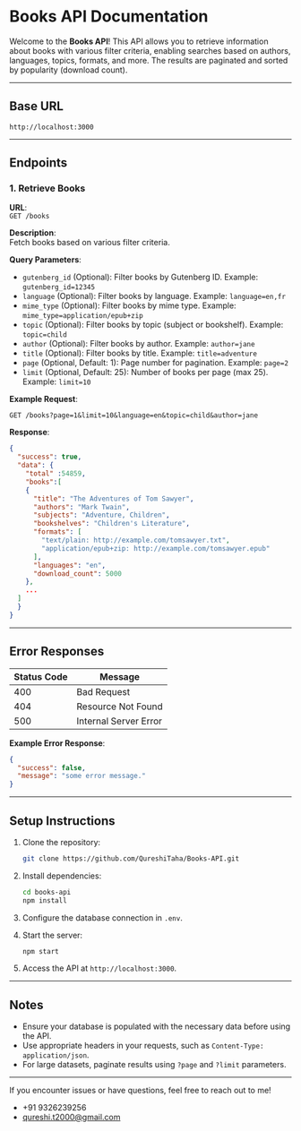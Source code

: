 # Books API Documentation

Welcome to the **Books API**! This API allows you to retrieve information about books with various filter criteria, enabling searches based on authors, languages, topics, formats, and more. The results are paginated and sorted by popularity (download count).

---

## **Base URL**

```
http://localhost:3000
```

---

## **Endpoints**

### **1. Retrieve Books**

**URL**:  
`GET /books`

**Description**:  
Fetch books based on various filter criteria.

**Query Parameters**:
- `gutenberg_id` (Optional): Filter books by Gutenberg ID. Example: `gutenberg_id=12345`
- `language` (Optional): Filter books by language. Example: `language=en,fr`
- `mime_type` (Optional): Filter books by mime type. Example: `mime_type=application/epub+zip`
- `topic` (Optional): Filter books by topic (subject or bookshelf). Example: `topic=child`
- `author` (Optional): Filter books by author. Example: `author=jane`
- `title` (Optional): Filter books by title. Example: `title=adventure`
- `page` (Optional, Default: 1): Page number for pagination. Example: `page=2`
- `limit` (Optional, Default: 25): Number of books per page (max 25). Example: `limit=10`

**Example Request**:  
```
GET /books?page=1&limit=10&language=en&topic=child&author=jane
```

**Response**:
```json
{
  "success": true,
  "data": {
    "total" :54859,
    "books":[
    {
      "title": "The Adventures of Tom Sawyer",
      "authors": "Mark Twain",
      "subjects": "Adventure, Children",
      "bookshelves": "Children's Literature",
      "formats": [
        "text/plain: http://example.com/tomsawyer.txt",
        "application/epub+zip: http://example.com/tomsawyer.epub"
      ],
      "languages": "en",
      "download_count": 5000
    },
    ...
  ]
  }
}
```

---

## **Error Responses**

| Status Code | Message                  |
|-------------|--------------------------|
| 400         | Bad Request              |
| 404         | Resource Not Found       |
| 500         | Internal Server Error    |

**Example Error Response**:
```json
{
  "success": false,
  "message": "some error message."
}
```

---

## **Setup Instructions**

1. Clone the repository:
   ```bash
   git clone https://github.com/QureshiTaha/Books-API.git
   ```

2. Install dependencies:
   ```bash
   cd books-api
   npm install
   ```

3. Configure the database connection in `.env`.

4. Start the server:
   ```bash
   npm start
   ```

5. Access the API at `http://localhost:3000`.

---

## **Notes**
- Ensure your database is populated with the necessary data before using the API.
- Use appropriate headers in your requests, such as `Content-Type: application/json`.
- For large datasets, paginate results using `?page` and `?limit` parameters.

---

If you encounter issues or have questions, feel free to reach out to me!
- +91 9326239256
- qureshi.t2000@gmail.com

